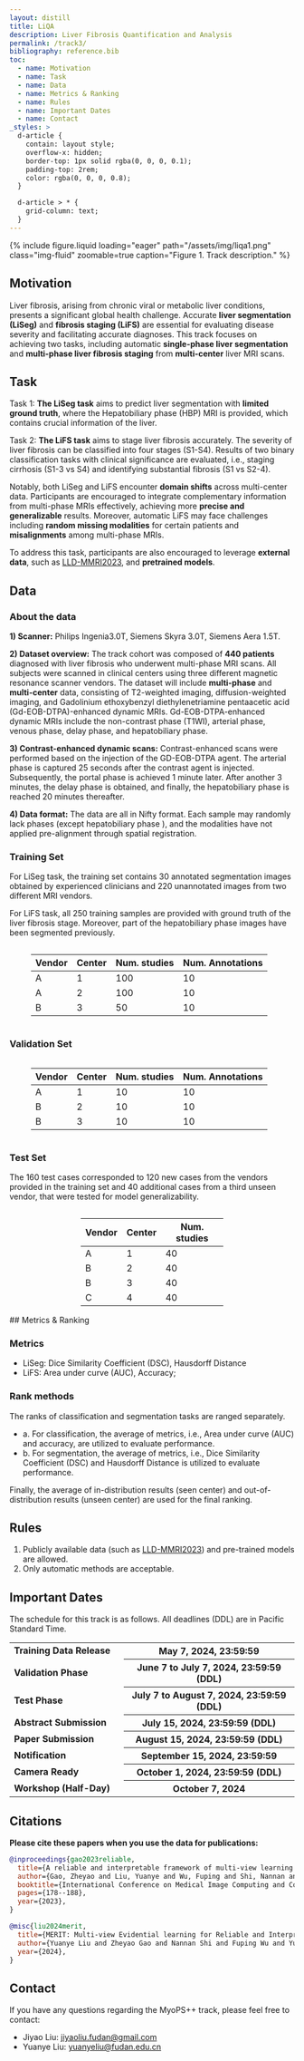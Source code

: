 ```yaml
---
layout: distill
title: LiQA
description: Liver Fibrosis Quantification and Analysis
permalink: /track3/
bibliography: reference.bib
toc:
  - name: Motivation
  - name: Task
  - name: Data
  - name: Metrics & Ranking
  - name: Rules
  - name: Important Dates
  - name: Contact
_styles: >
  d-article {
    contain: layout style;
    overflow-x: hidden;
    border-top: 1px solid rgba(0, 0, 0, 0.1);
    padding-top: 2rem;
    color: rgba(0, 0, 0, 0.8);
  }

  d-article > * {
    grid-column: text;
  }
---
```


{% include figure.liquid loading="eager" path="/assets/img/liqa1.png" class="img-fluid" zoomable=true caption="Figure 1. Track description." %}

## Motivation

Liver fibrosis, arising from chronic viral or metabolic liver conditions, presents a significant global health challenge. Accurate **liver segmentation (LiSeg)** and **fibrosis staging (LiFS)**<d-cite key="liqa1"></d-cite><d-cite key="liqa2"></d-cite> are essential for evaluating disease severity and facilitating accurate diagnoses. This track focuses on achieving two tasks, including automatic **single-phase liver segmentation** and **multi-phase liver fibrosis staging** from **multi-center** liver MRI scans.

## Task

Task 1: **The LiSeg task** aims to predict liver segmentation with **limited ground truth**, where the Hepatobiliary phase (HBP) MRI is provided, which contains crucial information of the liver.

Task 2: **The LiFS task** aims to stage liver fibrosis accurately. The severity of liver fibrosis can be classified into four stages (S1-S4). Results of two binary classification tasks with clinical significance are evaluated, i.e., staging cirrhosis (S1-3 vs S4) and identifying substantial fibrosis (S1 vs S2-4).

Notably, both LiSeg and LiFS encounter **domain shifts** across multi-center data. Participants are encouraged to integrate complementary information from multi-phase MRIs effectively, achieving more **precise and generalizable** results. Moreover, automatic LiFS may face challenges including **random missing modalities** for certain patients and **misalignments** among multi-phase MRIs. 

To address this task, participants are also encouraged to leverage **external data**, such as [LLD-MMRI2023](https://github.com/LMMMEng/LLD-MMRI2023), and **pretrained models**.

## Data

### About the data

**1) Scanner:** Philips Ingenia3.0T, Siemens Skyra 3.0T, Siemens Aera 1.5T.

**2) Dataset overview:**  The track cohort was composed of **440 patients** diagnosed with liver fibrosis who underwent multi-phase MRI scans. All subjects were scanned in clinical centers using three different magnetic resonance scanner vendors. The dataset will include **multi-phase** and **multi-center** data, consisting of T2-weighted imaging, diffusion-weighted imaging, and Gadolinium ethoxybenzyl diethylenetriamine pentaacetic acid (Gd-EOB-DTPA)-enhanced dynamic MRIs. Gd-EOB-DTPA-enhanced dynamic MRIs include the non-contrast phase (T1WI), arterial phase, venous phase, delay phase, and hepatobiliary phase.

**3) Contrast-enhanced dynamic scans:** Contrast-enhanced scans were performed based on the injection of the GD-EOB-DTPA agent. The arterial phase is captured 25 seconds after the contrast agent is injected. Subsequently, the portal phase is achieved 1 minute later. After another 3 minutes, the delay phase is obtained, and finally, the hepatobiliary phase is reached 20 minutes thereafter.

**4) Data format:** The data are all in Nifty format. Each sample may randomly lack phases (except hepatobiliary phase ), and the modalities have not applied pre-alignment through spatial registration.

### Training Set

For LiSeg task, the training set contains 30 annotated segmentation images obtained by experienced clinicians and 220 unannotated images from two different MRI vendors. 

For LiFS task, all 250 training samples are provided with ground truth of the liver fibrosis stage. Moreover, part of the hepatobiliary phase images have been segmented previously.

<div style="display: flex; justify-content: center;">
<table class="table table-sm table-hover border-bottom" style="table-layout:fixed;width:85%;align:center;">
  <thead>
    <tr>
      <th class="text-center" scope="col">Vendor</th>
      <th class="text-center" scope="col">Center</th>
      <th class="text-center" scope="col">Num. studies</th>
      <th class="text-center" scope="col">Num. Annotations</th>
    </tr>
  </thead>
  <tbody>
    <tr>
      <td class="text-center">A</td>
      <td class="text-center">1</td>
      <td class="text-center">100</td>
      <td class="text-center">10</td>
    </tr>
    <tr>
      <td class="text-center">A</td>
      <td class="text-center">2</td>
      <td class="text-center">100</td>
      <td class="text-center">10</td>
    </tr>
    <tr>
      <td class="text-center">B</td>
      <td class="text-center">3</td>
      <td class="text-center">50</td>
      <td class="text-center">10</td>
    </tr>
  </tbody>
</table>
</div>

### Validation Set

<div style="display: flex; justify-content: center;">
<table class="table table-sm table-hover border-bottom" style="table-layout:fixed;width:85%;align:center;">
  <thead>
    <tr>
      <th class="text-center" scope="col">Vendor</th>
      <th class="text-center" scope="col">Center</th>
      <th class="text-center" scope="col">Num. studies</th>
      <th class="text-center" scope="col">Num. Annotations</th>
    </tr>
  </thead>
  <tbody>
    <tr>
      <td class="text-center">A</td>
      <td class="text-center">1</td>
      <td class="text-center">10</td>
      <td class="text-center">10</td>
    </tr>
    <tr>
      <td class="text-center">B</td>
      <td class="text-center">2</td>
      <td class="text-center">10</td>
      <td class="text-center">10</td>
    </tr>
    <tr>
      <td class="text-center">B</td>
      <td class="text-center">3</td>
      <td class="text-center">10</td>
      <td class="text-center">10</td>
    </tr>
  </tbody>
</table>
</div>

### Test Set

The 160 test cases corresponded to 120 new cases from the vendors provided in the training set and 40 additional cases from a third unseen vendor, that were tested for model generalizability. 

<div style="display: flex; justify-content: center;">
<table class="table table-sm table-hover border-bottom" style="table-layout:fixed;width:50%;align:center;">
  <thead>
    <tr>
      <th class="text-center" scope="col">Vendor</th>
      <th class="text-center" scope="col">Center</th>
      <th class="text-center" scope="col">Num. studies</th>
    </tr>
  </thead>
  <tbody>
    <tr>
      <td class="text-center">A</td>
      <td class="text-center">1</td>
      <td class="text-center">40</td>
    </tr>
    <tr>
      <td class="text-center">B</td>
      <td class="text-center">2</td>
      <td class="text-center">40</td>
    </tr>
    <tr>
      <td class="text-center">B</td>
      <td class="text-center">3</td>
      <td class="text-center">40</td>
    </tr>
    <tr>
      <td class="text-center">C</td>
      <td class="text-center">4</td>
      <td class="text-center">40</td>
    </tr>
  </tbody>
</table>
</div>
## Metrics & Ranking

### Metrics

* LiSeg: Dice Similarity Coefficient (DSC), Hausdorff Distance
* LiFS: Area under curve (AUC), Accuracy;

### Rank methods

The ranks of classification and segmentation tasks are ranged separately.

* a. For classification, the average of metrics, i.e., Area under curve (AUC) and accuracy, are utilized to evaluate performance.
* b. For segmentation, the average of metrics, i.e., Dice Similarity Coefficient (DSC) and Hausdorff Distance is utilized to  evaluate performance.

Finally, the average of in-distribution results (seen center) and out-of-distribution results (unseen center) are used for the final ranking.

## Rules
1. Publicly available data (such as [LLD-MMRI2023](https://github.com/LMMMEng/LLD-MMRI2023)) and pre-trained models are allowed. 
2. Only automatic methods are acceptable. 

## Important Dates

The schedule for this track is as follows. All deadlines (DDL) are in Pacific Standard Time.

<table class="table table-sm table-hover border-bottom">
    <tr>
    <td><strong>Training Data Release</strong></td>
    <th scope="row" style="width: 60%" class="text-right">May 7, 2024, 23:59:59</th>
    </tr>
    <tr>
    <td><strong>Validation Phase</strong></td>
    <th scope="row" style="width: 60%" class="text-right">June 7 to July 7, 2024, 23:59:59 (DDL)</th>
    </tr>
    <tr>
    <td><strong>Test Phase</strong></td>
    <th scope="row" style="width: 60%" class="text-right">July 7 to August 7, 2024, 23:59:59 (DDL)</th>
    </tr>
    <tr>
    <td><strong>Abstract Submission</strong></td>
    <th scope="row" style="width: 60%" class="text-right">July 15, 2024, 23:59:59 (DDL)</th>
    </tr>
    <tr>
    <td><strong>Paper Submission</strong></td>
    <th scope="row" style="width: 60%" class="text-right">August 15, 2024, 23:59:59 (DDL)</th>
    </tr>
    <tr>
    <td><strong>Notification</strong></td>
    <th scope="row" style="width: 60%" class="text-right">September 15, 2024, 23:59:59</th>
    </tr>
    <tr>
    <td><strong>Camera Ready</strong></td>
    <th scope="row" style="width: 60%" class="text-right">October 1, 2024, 23:59:59 (DDL)</th>
    </tr>
    <tr>
    <td><strong>Workshop (Half-Day)</strong></td>
    <th scope="row" style="width: 60%" class="text-right">October 7, 2024</th>
    </tr>
</table>

## Citations
**Please cite these papers when you use the data for publications:**
```bib
@inproceedings{gao2023reliable,
  title={A reliable and interpretable framework of multi-view learning for liver fibrosis staging},
  author={Gao, Zheyao and Liu, Yuanye and Wu, Fuping and Shi, Nannan and Shi, Yuxin and Zhuang, Xiahai},
  booktitle={International Conference on Medical Image Computing and Computer-Assisted Intervention},
  pages={178--188},
  year={2023},
}

@misc{liu2024merit,
  title={MERIT: Multi-view Evidential learning for Reliable and Interpretable liver fibrosis sTaging}, 
  author={Yuanye Liu and Zheyao Gao and Nannan Shi and Fuping Wu and Yuxin Shi and Qingchao Chen and Xiahai Zhuang},
  year={2024},
}
```

## Contact

If you have any questions regarding the MyoPS++ track, please feel free to contact: 

* Jiyao Liu: [jiyaoliu.fudan@gmail.com](mailto:jiyaoliu.fudan@gmail.com)
* Yuanye Liu: [yuanyeliu@fudan.edu.cn](mailto:yuanyeliu@fudan.edu.cn)
